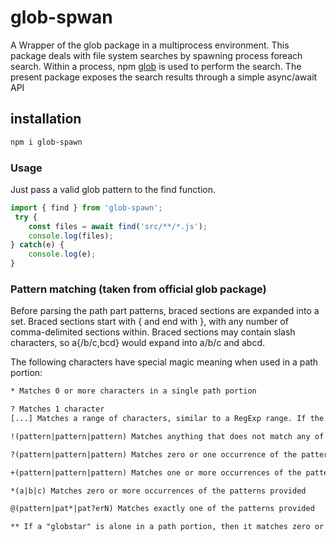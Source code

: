 # glob-spwan

A Wrapper of the glob package in a multiprocess environment.
This package deals with file system searches by spawning process foreach search. Within a process, npm [glob](https://www.npmjs.com/package/glob) is used to perform the search.
The present package exposes the search results through a simple async/await API

## installation

```sh
npm i glob-spawn
```

### Usage

Just pass a valid glob pattern to the find function.

```ts
import { find } from 'glob-spawn';
 try {
    const files = await find('src/**/*.js');
    console.log(files);
} catch(e) {
    console.log(e);
}
```

### Pattern matching (taken from official glob package)

Before parsing the path part patterns, braced sections are expanded into a set. Braced sections start with { and end with }, with any number of comma-delimited sections within. Braced sections may contain slash characters, so a{/b/c,bcd} would expand into a/b/c and abcd.

The following characters have special magic meaning when used in a path portion:

```txt
* Matches 0 or more characters in a single path portion

? Matches 1 character
[...] Matches a range of characters, similar to a RegExp range. If the first character of the range is ! or ^ then it matches any character not in the range.

!(pattern|pattern|pattern) Matches anything that does not match any of the patterns provided.

?(pattern|pattern|pattern) Matches zero or one occurrence of the patterns provided.

+(pattern|pattern|pattern) Matches one or more occurrences of the patterns provided.

*(a|b|c) Matches zero or more occurrences of the patterns provided

@(pattern|pat*|pat?erN) Matches exactly one of the patterns provided

** If a "globstar" is alone in a path portion, then it matches zero or more directories and subdirectories searching for matches. It does not crawl symlinked directories.
```